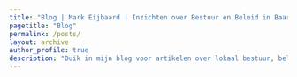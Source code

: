 ```yaml
---
title: "Blog | Mark Eijbaard | Inzichten over Bestuur en Beleid in Baarn"
pagetitle: "Blog"
permalink: /posts/
layout: archive
author_profile: true
description: "Duik in mijn blog voor artikelen over lokaal bestuur, beleidskeuzes en de toekomst van Baarn. Lees mijn analyses en deel je gedachten over belangrijke thema's."
---
```

